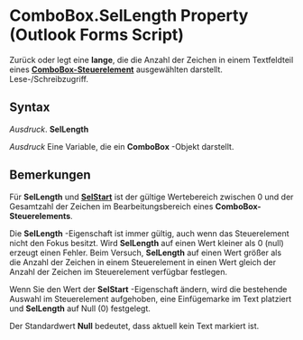 
# ComboBox.SelLength Property (Outlook Forms Script)

Zurück oder legt eine  **lange**, die die Anzahl der Zeichen in einem Textfeldteil eines **[ComboBox-Steuerelement](31e7c1de-ee4e-b3d9-4579-7fc6b215bad3.md)** ausgewählten darstellt. Lese-/Schreibzugriff.


## Syntax

 _Ausdruck_. **SelLength**

 _Ausdruck_ Eine Variable, die ein **ComboBox** -Objekt darstellt.


## Bemerkungen

Für  **SelLength** und **[SelStart](cf739c9f-6c3a-d4fd-780b-6e6ee4559ec9.md)** ist der gültige Wertebereich zwischen 0 und der Gesamtzahl der Zeichen im Bearbeitungsbereich eines **ComboBox-Steuerelements**.

Die  **SelLength** -Eigenschaft ist immer gültig, auch wenn das Steuerelement nicht den Fokus besitzt. Wird **SelLength** auf einen Wert kleiner als 0 (null) erzeugt einen Fehler. Beim Versuch, **SelLength** auf einen Wert größer als die Anzahl der Zeichen in einem Steuerelement in einen Wert gleich der Anzahl der Zeichen im Steuerelement verfügbar festlegen.

Wenn Sie den Wert der  **SelStart** -Eigenschaft ändern, wird die bestehende Auswahl im Steuerelement aufgehoben, eine Einfügemarke im Text platziert und **SelLength** auf Null (0) festgelegt.

Der Standardwert  **Null** bedeutet, dass aktuell kein Text markiert ist.


